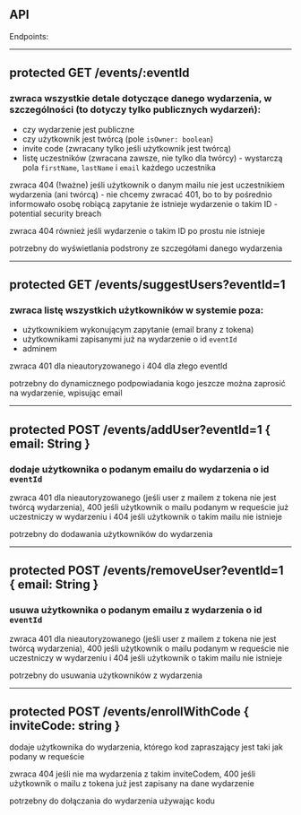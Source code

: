 ## API

Endpoints:

---

## protected GET /events/:eventId

### zwraca wszystkie detale dotyczące danego wydarzenia, w szczególności (to dotyczy tylko publicznych wydarzeń):

-  czy wydarzenie jest publiczne
-  czy użytkownik jest twórcą (pole `isOwner: boolean`)
-  invite code (zwracany tylko jeśli użytkownik jest twórcą)
-  listę uczestników (zwracana zawsze, nie tylko dla twórcy) - wystarczą pola `firstName`, `lastName` i `email` każdego uczestnika

zwraca 404 (!ważne) jeśli użytkownik o danym mailu nie jest uczestnikiem wydarzenia (ani twórcą) - nie chcemy zwracać 401, bo to by pośrednio informowało osobę robiącą zapytanie że istnieje wydarzenie o takim ID - potential security breach

zwraca 404 również jeśli wydarzenie o takim ID po prostu nie istnieje

potrzebny do wyświetlania podstrony ze szczegółami danego wydarzenia

---

## protected GET /events/suggestUsers?eventId=1

### zwraca listę wszystkich użytkowników w systemie poza:

-  użytkownikiem wykonującym zapytanie (email brany z tokena)
-  użytkownikami zapisanymi już na wydarzenie o id `eventId`
-  adminem

zwraca 401 dla nieautoryzowanego i 404 dla złego eventId

potrzebny do dynamicznego podpowiadania kogo jeszcze można zaprosić na wydarzenie, wpisując email

---

## protected POST /events/addUser?eventId=1 { email: String }

### dodaje użytkownika o podanym emailu do wydarzenia o id `eventId`

zwraca 401 dla nieautoryzowanego (jeśli user z mailem z tokena nie jest twórcą wydarzenia), 400 jeśli użytkownik o mailu podanym w requeście już uczestniczy w wydarzeniu i 404 jeśli użytkownik o takim mailu nie istnieje

potrzebny do dodawania użytkowników do wydarzenia

---

## protected POST /events/removeUser?eventId=1 { email: String }

### usuwa użytkownika o podanym emailu z wydarzenia o id `eventId`

zwraca 401 dla nieautoryzowanego (jeśli user z mailem z tokena nie jest twórcą wydarzenia), 400 jeśli użytkownik o mailu podanym w requeście nie uczestniczy w wydarzeniu i 404 jeśli użytkownik o takim mailu nie istnieje

potrzebny do usuwania użytkowników z wydarzenia

---

## protected POST /events/enrollWithCode { inviteCode: string }

dodaje użytkownika do wydarzenia, którego kod zapraszający jest taki jak podany w requeście

zwraca 404 jeśli nie ma wydarzenia z takim inviteCodem, 400 jeśli użytkownik o mailu z tokena już jest zapisany na dane wydarzenie

potrzebny do dołączania do wydarzenia używając kodu
